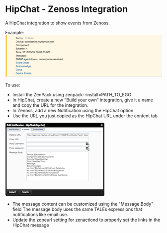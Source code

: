 # HipChat - Zenoss Integration
A HipChat integration to show events from Zenoss.

Example:
![Alt text](zenHipChat.png "Example Notification")

To use:
* Install the ZenPack using  zenpack--install=PATH_TO_EGG
* In HipChat, create a new "Build your own" integration, give it a name and copy the URL for the integration. 
* In Zenoss, add a new Notification using the HipChat option.
* Use the URL you just copied as the HipChat URL under the content tab

![Alt text](HipChatExample.png "HipChat Config Example")

* The message content can be customized using the "Message Body" field
	The message body uses the same TALEs expressions that notifications like email use.
* Update the zopeurl setting for zenactiond to properly set the links in the HipChat message
